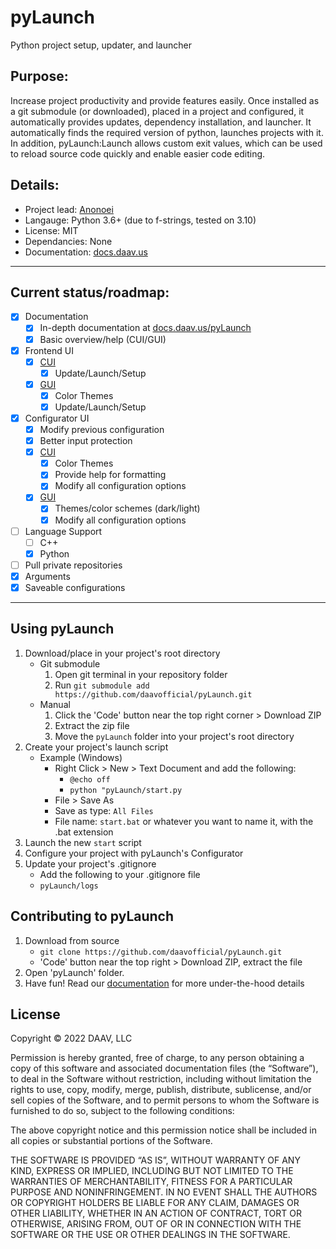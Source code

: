 # pyLaunch
 Python project setup, updater, and launcher

## Purpose:
Increase project productivity and provide features easily. Once installed as a git submodule (or downloaded), placed in a project and configured, it automatically provides updates, dependency installation, and launcher. It automatically finds the required version of python, launches projects with it. In addition, pyLaunch:Launch allows custom exit values, which can be used to reload source code quickly and enable easier code editing.

## Details:
 - Project lead: [Anonoei](https://github.com/Anonoei)
 - Langauge: Python 3.6+ (due to f-strings, tested on 3.10)
 - License: MIT
 - Dependancies: None
 - Documentation: [docs.daav.us](https://docs.daav.us/pyLaunch)

----

## Current status/roadmap:
 - [X] Documentation
   - [X] In-depth documentation at [docs.daav.us/pyLaunch](https://docs.daav.us/pyLaunch)
   - [X] Basic overview/help (CUI/GUI)
 - [X] Frontend UI
   - [X] [CUI](https://github.com/daavofficial/pyLaunch/blob/main/frontend/cui.py)
     - [X] Update/Launch/Setup
   - [X] [GUI](https://github.com/daavofficial/pyLaunch/blob/main/frontend/cui.py)
     - [X] Color Themes
     - [X] Update/Launch/Setup
 - [X] Configurator UI
   - [X] Modify previous configuration
   - [X] Better input protection
   - [X] [CUI](https://github.com/daavofficial/pyLaunch/blob/main/configurator/cui.py)
     - [X] Color Themes
     - [X] Provide help for formatting
     - [X] Modify all configuration options
   - [X] [GUI](https://github.com/daavofficial/pyLaunch/blob/main/configurator/gui.py)
     - [X] Themes/color schemes (dark/light)
     - [X] Modify all configuration options
 - [ ] Language Support
    - [ ] C++
    - [X] Python
 - [ ] Pull private repositories
 - [X] Arguments
 - [X] Saveable configurations

----

## Using pyLaunch
 1. Download/place in your project's root directory
    - Git submodule
      1. Open git terminal in your repository folder
      2. Run `git submodule add https://github.com/daavofficial/pyLaunch.git`
    - Manual
      1. Click the 'Code' button near the top right corner > Download ZIP
      2. Extract the zip file
      3. Move the `pyLaunch` folder into your project's root directory
 2. Create your project's launch script
      - Example (Windows)
        - Right Click > New > Text Document and add the following:
          - `@echo off`
          - `python "pyLaunch/start.py`
        - File > Save As
        - Save as type: `All Files`
        - File name: `start.bat` or whatever you want to name it, with the .bat extension
 3. Launch the new `start` script
 4. Configure your project with pyLaunch's Configurator
 5. Update your project's .gitignore
    - Add the following to your .gitignore file
    - `pyLaunch/logs`

## Contributing to pyLaunch
 1. Download from source
    - `git clone https://github.com/daavofficial/pyLaunch.git`
    - 'Code' button near the top right > Download ZIP, extract the file
 3. Open 'pyLaunch' folder.
 4. Have fun! Read our [documentation](https://docs.daav.us/pyLaunch) for more under-the-hood details

## License
Copyright © 2022 DAAV, LLC

Permission is hereby granted, free of charge, to any person obtaining a copy of this software and associated documentation files (the “Software”), to deal in the Software without restriction, including without limitation the rights to use, copy, modify, merge, publish, distribute, sublicense, and/or sell copies of the Software, and to permit persons to whom the Software is furnished to do so, subject to the following conditions:

The above copyright notice and this permission notice shall be included in all copies or substantial portions of the Software.

THE SOFTWARE IS PROVIDED “AS IS”, WITHOUT WARRANTY OF ANY KIND, EXPRESS OR IMPLIED, INCLUDING BUT NOT LIMITED TO THE WARRANTIES OF MERCHANTABILITY, FITNESS FOR A PARTICULAR PURPOSE AND NONINFRINGEMENT. IN NO EVENT SHALL THE AUTHORS OR COPYRIGHT HOLDERS BE LIABLE FOR ANY CLAIM, DAMAGES OR OTHER LIABILITY, WHETHER IN AN ACTION OF CONTRACT, TORT OR OTHERWISE, ARISING FROM, OUT OF OR IN CONNECTION WITH THE SOFTWARE OR THE USE OR OTHER DEALINGS IN THE SOFTWARE.
